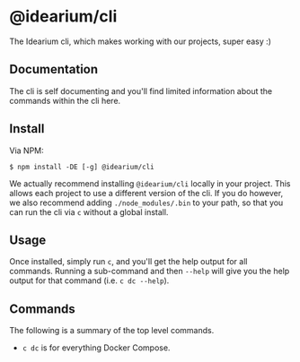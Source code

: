 # @idearium/cli

The Idearium cli, which makes working with our projects, super easy :)

## Documentation

The cli is self documenting and you'll find limited information about the commands within the cli here.

## Install

Via NPM:

```
$ npm install -DE [-g] @idearium/cli
```

We actually recommend installing `@idearium/cli` locally in your project. This allows each project to use a different version of the cli. If you do however, we also recommend adding `./node_modules/.bin` to your path, so that you can run the cli via `c` without a global install.

## Usage

Once installed, simply run `c`, and you'll get the help output for all commands. Running a sub-command and then `--help` will give you the help output for that command (i.e. `c dc --help`).

## Commands

The following is a summary of the top level commands.

- `c dc` is for everything Docker Compose.
